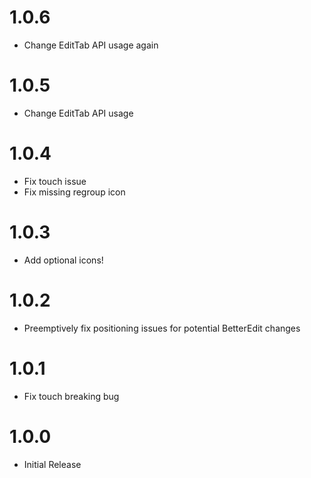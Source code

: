 # 1.0.6
- Change EditTab API usage again

# 1.0.5
- Change EditTab API usage

# 1.0.4
- Fix touch issue
- Fix missing regroup icon

# 1.0.3
- Add optional icons!

# 1.0.2
- Preemptively fix positioning issues for potential BetterEdit changes

# 1.0.1
- Fix touch breaking bug

# 1.0.0
- Initial Release
